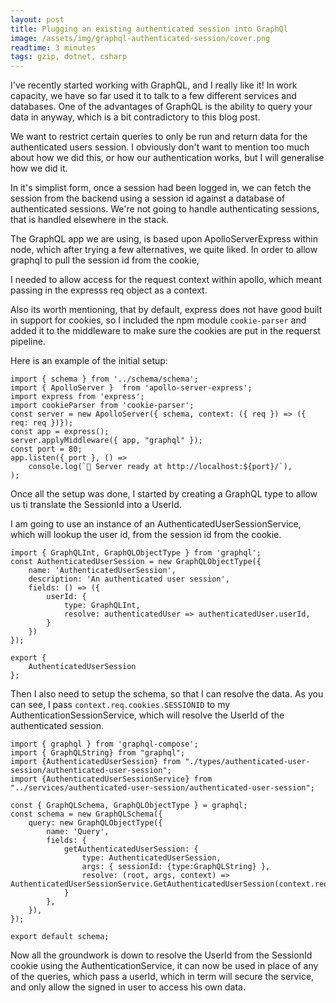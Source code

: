 ```yaml
---
layout: post
title: Plugging an existing authenticated session into GraphQl
image: /assets/img/graphql-authenticated-session/cover.png
readtime: 3 minutes
tags: gzip, dotnet, csharp
---
```


I've recently started working with GraphQL, and I really like it! In work capacity, we have so far used it to talk to a few different services and databases. One of the advantages of GraphQL is the ability to query your data in anyway, which is a bit contradictory to this blog post.

We want to restrict certain queries to only be run and return data for the authenticated users session. I obviously don't want to mention too much about how we did this, or how our authentication works, but I will generalise how we did it.

<amp-img src="/assets/img/graphql-authenticated-session/padlock.png"
  width="666"
  height="712"
  layout="responsive">
</amp-img>


In it's simplist form, once a session had been logged in, we can fetch the session from the backend using a session id against a database of authenticated sessions. We're not going to handle authenticating sessions, that is handled elsewhere in the stack.


The GraphQL app we are using, is based upon ApolloServerExpress within node, which after trying a few alternatives, we quite liked. In order to allow graphql to pull the session id from the cookie, 

I needed to allow access for the request context within apollo, which meant passing in the expresss req object as a context. 

Also its worth mentioning, that by default, express does not have good built in support for cookies, so I included the npm module `cookie-parser` and added it to the middleware to make sure the cookies are put in the requerst pipeline.

Here is an example of the initial setup:

```
import { schema } from '../schema/schema';
import { ApolloServer }  from 'apollo-server-express';
import express from 'express';
import cookieParser from 'cookie-parser';
const server = new ApolloServer({ schema, context: ({ req }) => ({ req: req })});
const app = express();
server.applyMiddleware({ app, "graphql" });
const port = 80;
app.listen({ port }, () =>
    console.log(`🚀 Server ready at http://localhost:${port}/`),
);
```

<amp-img src="/assets/img/graphql-authenticated-session/ghraphql-apollo.png"
  width="978"
  height="612"
  layout="responsive">
</amp-img>


Once all the setup was done, I started by creating a GraphQL type to allow us ti translate the SessionId into a UserId. 

I am going to use an instance of an AuthenticatedUserSessionService, which will lookup the user id, from the session id from the cookie. 


```
import { GraphQLInt, GraphQLObjectType } from 'graphql';
const AuthenticatedUserSession = new GraphQLObjectType({
    name: 'AuthenticatedUserSession',
    description: 'An authenticated user session',
    fields: () => ({
        userId: {
            type: GraphQLInt,
            resolve: authenticatedUser => authenticatedUser.userId,
        }
    })
});

export {
    AuthenticatedUserSession
};
```


Then I also need to setup the schema, so that I can resolve the data. As you can see, I pass `context.req.cookies.SESSIONID` to my AuthenticationSessionService, which will resolve the UserId of the authenticated session.

```
import { graphql } from 'graphql-compose';
import { GraphQLString} from "graphql";
import {AuthenticatedUserSession} from "./types/authenticated-user-session/authenticated-user-session";
import {AuthenticatedUserSessionService} from "../services/authenticated-user-session/authenticated-user-session";

const { GraphQLSchema, GraphQLObjectType } = graphql;
const schema = new GraphQLSchema({
    query: new GraphQLObjectType({
        name: 'Query',
        fields: {
            getAuthenticatedUserSession: {
                type: AuthenticatedUserSession,
                args: { sessionId: {type:GraphQLString} },
                resolve: (root, args, context) => AuthenticatedUserSessionService.GetAuthenticatedUserSession(context.req.cookies.SESSIONID)
            }
        },
    }),
});

export default schema;
```

Now all the groundwork is down to resolve the UserId from the SessionId cookie using the AuthenticationService, it can now be used in place of any of the queries, which pass a userId, which in term will secure the service, and only allow the signed in user to access his own data.

<amp-img src="/assets/img/graphql-authenticated-session/tunnel.png"
  width="974"
  height="564"
  layout="responsive">
</amp-img>
